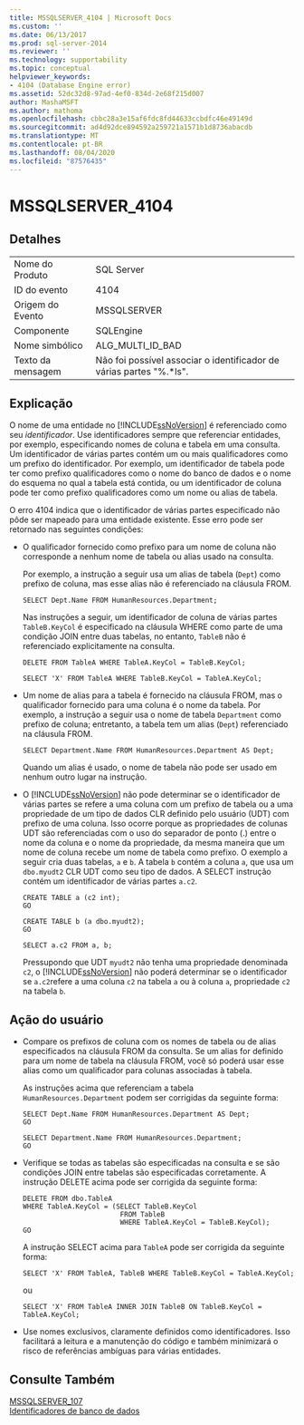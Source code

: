 ```yaml
---
title: MSSQLSERVER_4104 | Microsoft Docs
ms.custom: ''
ms.date: 06/13/2017
ms.prod: sql-server-2014
ms.reviewer: ''
ms.technology: supportability
ms.topic: conceptual
helpviewer_keywords:
- 4104 (Database Engine error)
ms.assetid: 52dc32d8-97ad-4ef0-834d-2e68f215d007
author: MashaMSFT
ms.author: mathoma
ms.openlocfilehash: cbbc28a3e15af6fdc8fd44633ccbdfc46e49149d
ms.sourcegitcommit: ad4d92dce894592a259721a1571b1d8736abacdb
ms.translationtype: MT
ms.contentlocale: pt-BR
ms.lasthandoff: 08/04/2020
ms.locfileid: "87576435"
---
```

# <a name="mssqlserver_4104"></a>MSSQLSERVER_4104
    
## <a name="details"></a>Detalhes  
  
|||  
|-|-|  
|Nome do Produto|SQL Server|  
|ID do evento|4104|  
|Origem do Evento|MSSQLSERVER|  
|Componente|SQLEngine|  
|Nome simbólico|ALG_MULTI_ID_BAD|  
|Texto da mensagem|Não foi possível associar o identificador de várias partes "%.*ls".|  
  
## <a name="explanation"></a>Explicação  
 O nome de uma entidade no [!INCLUDE[ssNoVersion](../../includes/ssnoversion-md.md)] é referenciado como seu *identificador*. Use identificadores sempre que referenciar entidades, por exemplo, especificando nomes de coluna e tabela em uma consulta. Um identificador de várias partes contém um ou mais qualificadores como um prefixo do identificador. Por exemplo, um identificador de tabela pode ter como prefixo qualificadores como o nome do banco de dados e o nome do esquema no qual a tabela está contida, ou um identificador de coluna pode ter como prefixo qualificadores como um nome ou alias de tabela.  
  
 O erro 4104 indica que o identificador de várias partes especificado não pôde ser mapeado para uma entidade existente. Esse erro pode ser retornado nas seguintes condições:  
  
-   O qualificador fornecido como prefixo para um nome de coluna não corresponde a nenhum nome de tabela ou alias usado na consulta.  
  
     Por exemplo, a instrução a seguir usa um alias de tabela (`Dept`) como prefixo de coluna, mas esse alias não é referenciado na cláusula FROM.  
  
    ```  
    SELECT Dept.Name FROM HumanResources.Department;  
    ```  
  
     Nas instruções a seguir, um identificador de coluna de várias partes `TableB.KeyCol` é especificado na cláusula WHERE como parte de uma condição JOIN entre duas tabelas, no entanto, `TableB` não é referenciado explicitamente na consulta.  
  
    ```  
    DELETE FROM TableA WHERE TableA.KeyCol = TableB.KeyCol;  
    ```  
  
    ```  
    SELECT 'X' FROM TableA WHERE TableB.KeyCol = TableA.KeyCol;  
    ```  
  
-   Um nome de alias para a tabela é fornecido na cláusula FROM, mas o qualificador fornecido para uma coluna é o nome da tabela. Por exemplo, a instrução a seguir usa o nome de tabela `Department` como prefixo de coluna; entretanto, a tabela tem um alias (`Dept`) referenciado na cláusula FROM.  
  
    ```  
    SELECT Department.Name FROM HumanResources.Department AS Dept;  
    ```  
  
     Quando um alias é usado, o nome de tabela não pode ser usado em nenhum outro lugar na instrução.  
  
-   O [!INCLUDE[ssNoVersion](../../includes/ssnoversion-md.md)] não pode determinar se o identificador de várias partes se refere a uma coluna com um prefixo de tabela ou a uma propriedade de um tipo de dados CLR definido pelo usuário (UDT) com prefixo de uma coluna. Isso ocorre porque as propriedades de colunas UDT são referenciadas com o uso do separador de ponto (.) entre o nome da coluna e o nome da propriedade, da mesma maneira que um nome de coluna recebe um nome de tabela como prefixo. O exemplo a seguir cria duas tabelas, `a` e `b`. A tabela `b` contém a coluna `a`, que usa um `dbo.myudt2` CLR UDT como seu tipo de dados. A SELECT instrução contém um identificador de várias partes `a.c2`.  
  
    ```  
    CREATE TABLE a (c2 int);   
    GO  
    ```  
  
    ```  
    CREATE TABLE b (a dbo.myudt2);   
    GO  
    ```  
  
    ```  
    SELECT a.c2 FROM a, b;   
    ```  
  
     Pressupondo que UDT `myudt2` não tenha uma propriedade denominada `c2`, o [!INCLUDE[ssNoVersion](../../includes/ssnoversion-md.md)] não poderá determinar se o identificador se `a.c2`refere a uma coluna `c2` na tabela `a` ou à coluna `a`, propriedade `c2` na tabela `b`.  
  
## <a name="user-action"></a>Ação do usuário  
  
-   Compare os prefixos de coluna com os nomes de tabela ou de alias especificados na cláusula FROM da consulta. Se um alias for definido para um nome de tabela na cláusula FROM, você só poderá usar esse alias como um qualificador para colunas associadas à tabela.  
  
     As instruções acima que referenciam a tabela `HumanResources.Department` podem ser corrigidas da seguinte forma:  
  
    ```  
    SELECT Dept.Name FROM HumanResources.Department AS Dept;  
    GO  
    ```  
  
    ```  
    SELECT Department.Name FROM HumanResources.Department;  
    GO  
    ```  
  
-   Verifique se todas as tabelas são especificadas na consulta e se são condições JOIN entre tabelas são especificadas corretamente. A instrução DELETE acima pode ser corrigida da seguinte forma:  
  
    ```  
    DELETE FROM dbo.TableA  
    WHERE TableA.KeyCol = (SELECT TableB.KeyCol   
                            FROM TableB   
                            WHERE TableA.KeyCol = TableB.KeyCol);  
    GO  
    ```  
  
     A instrução SELECT acima para `TableA` pode ser corrigida da seguinte forma:  
  
    ```  
    SELECT 'X' FROM TableA, TableB WHERE TableB.KeyCol = TableA.KeyCol;  
    ```  
  
     ou  
  
    ```  
    SELECT 'X' FROM TableA INNER JOIN TableB ON TableB.KeyCol = TableA.KeyCol;  
    ```  
  
-   Use nomes exclusivos, claramente definidos como identificadores. Isso facilitará a leitura e a manutenção do código e também minimizará o risco de referências ambíguas para várias entidades.  
  
## <a name="see-also"></a>Consulte Também  
 [MSSQLSERVER_107](mssqlserver-107-database-engine-error.md)   
 [Identificadores de banco de dados](../databases/database-identifiers.md)  
  
  
